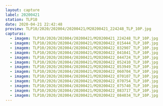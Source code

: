 ```yaml
---
layout: capture
label: 20200421
station: TLP10
date: 2020-04-21 22:42:48
preview: TLP10/2020/202004/20200421/M20200421_224248_TLP_10P.jpg
capturas:
  - imagem: TLP10/2020/202004/20200421/M20200421_224248_TLP_10P.jpg
  - imagem: TLP10/2020/202004/20200421/M20200422_015444_TLP_10P.jpg
  - imagem: TLP10/2020/202004/20200421/M20200422_032907_TLP_10P.jpg
  - imagem: TLP10/2020/202004/20200421/M20200422_041041_TLP_10P.jpg
  - imagem: TLP10/2020/202004/20200421/M20200422_044724_TLP_10P.jpg
  - imagem: TLP10/2020/202004/20200421/M20200422_052410_TLP_10P.jpg
  - imagem: TLP10/2020/202004/20200421/M20200422_053949_TLP_10P.jpg
  - imagem: TLP10/2020/202004/20200421/M20200422_060704_TLP_10P.jpg
  - imagem: TLP10/2020/202004/20200421/M20200422_070107_TLP_10P.jpg
  - imagem: TLP10/2020/202004/20200421/M20200422_070754_TLP_10P.jpg
  - imagem: TLP10/2020/202004/20200421/M20200422_075740_TLP_10P.jpg
  - imagem: TLP10/2020/202004/20200421/M20200422_083717_TLP_10P.jpg
  - imagem: TLP10/2020/202004/20200421/M20200422_084034_TLP_10P.jpg
---
```

